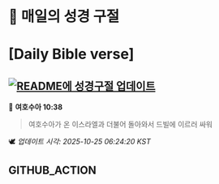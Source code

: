 # 🙏 매일의 성경 구절
# [Daily Bible verse]
## [![README에 성경구절 업데이트](https://github.com/DONGSUKA/first_test/actions/workflows/update-readme-bible.yml/badge.svg)](https://github.com/DONGSUKA/first_test/actions/workflows/update-readme-bible.yml)
<!-- START_BIBLE_VERSE -->
📖 **여호수아 10:38**
> 여호수아가 온 이스라엘과 더불어 돌아와서 드빌에 이르러 싸워

🕊️ _업데이트 시각: 2025-10-25 06:24:20 KST_
  <!-- END_BIBLE_VERSE -->
## GITHUB_ACTION
